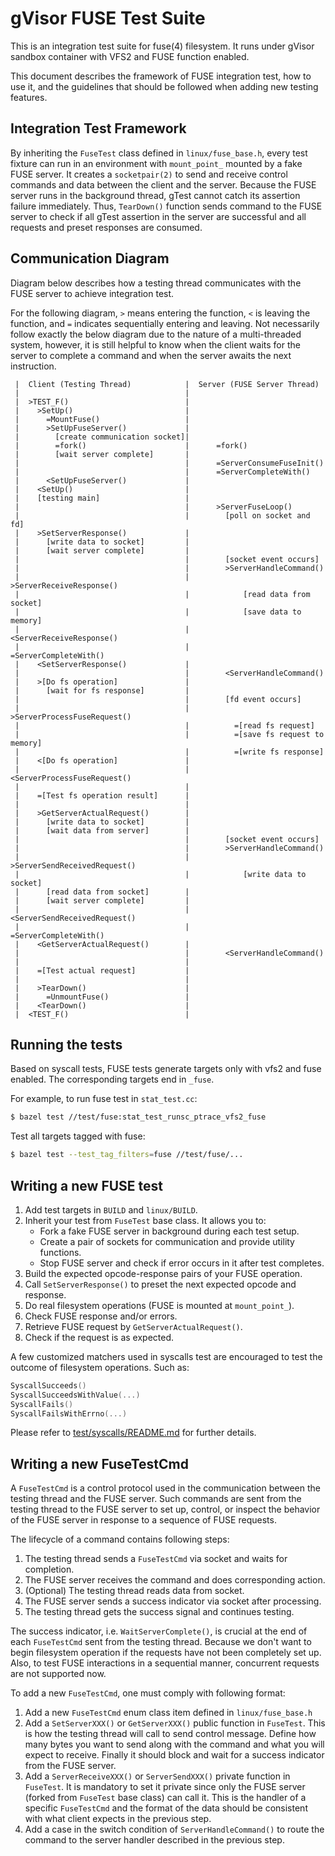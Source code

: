 # gVisor FUSE Test Suite

This is an integration test suite for fuse(4) filesystem. It runs under gVisor
sandbox container with VFS2 and FUSE function enabled.

This document describes the framework of FUSE integration test, how to use it,
and the guidelines that should be followed when adding new testing features.

## Integration Test Framework

By inheriting the `FuseTest` class defined in `linux/fuse_base.h`, every test
fixture can run in an environment with `mount_point_` mounted by a fake FUSE
server. It creates a `socketpair(2)` to send and receive control commands and
data between the client and the server. Because the FUSE server runs in the
background thread, gTest cannot catch its assertion failure immediately. Thus,
`TearDown()` function sends command to the FUSE server to check if all gTest
assertion in the server are successful and all requests and preset responses are
consumed.

## Communication Diagram

Diagram below describes how a testing thread communicates with the FUSE server
to achieve integration test.

For the following diagram, `>` means entering the function, `<` is leaving the
function, and `=` indicates sequentially entering and leaving. Not necessarily
follow exactly the below diagram due to the nature of a multi-threaded system,
however, it is still helpful to know when the client waits for the server to
complete a command and when the server awaits the next instruction.

```
 |  Client (Testing Thread)            |  Server (FUSE Server Thread)
 |                                     |
 |  >TEST_F()                          |
 |    >SetUp()                         |
 |      =MountFuse()                   |
 |      >SetUpFuseServer()             |
 |        [create communication socket]|
 |        =fork()                      |      =fork()
 |        [wait server complete]       |
 |                                     |      =ServerConsumeFuseInit()
 |                                     |      =ServerCompleteWith()
 |      <SetUpFuseServer()             |
 |    <SetUp()                         |
 |    [testing main]                   |
 |                                     |      >ServerFuseLoop()
 |                                     |        [poll on socket and fd]
 |    >SetServerResponse()             |
 |      [write data to socket]         |
 |      [wait server complete]         |
 |                                     |        [socket event occurs]
 |                                     |        >ServerHandleCommand()
 |                                     |          >ServerReceiveResponse()
 |                                     |            [read data from socket]
 |                                     |            [save data to memory]
 |                                     |          <ServerReceiveResponse()
 |                                     |          =ServerCompleteWith()
 |    <SetServerResponse()             |
 |                                     |        <ServerHandleCommand()
 |    >[Do fs operation]               |
 |      [wait for fs response]         |
 |                                     |        [fd event occurs]
 |                                     |        >ServerProcessFuseRequest()
 |                                     |          =[read fs request]
 |                                     |          =[save fs request to memory]
 |                                     |          =[write fs response]
 |    <[Do fs operation]               |
 |                                     |        <ServerProcessFuseRequest()
 |                                     |
 |    =[Test fs operation result]      |
 |                                     |
 |    >GetServerActualRequest()        |
 |      [write data to socket]         |
 |      [wait data from server]        |
 |                                     |        [socket event occurs]
 |                                     |        >ServerHandleCommand()
 |                                     |          >ServerSendReceivedRequest()
 |                                     |            [write data to socket]
 |      [read data from socket]        |
 |      [wait server complete]         |
 |                                     |          <ServerSendReceivedRequest()
 |                                     |          =ServerCompleteWith()
 |    <GetServerActualRequest()        |
 |                                     |        <ServerHandleCommand()
 |                                     |
 |    =[Test actual request]           |
 |                                     |
 |    >TearDown()                      |
 |      =UnmountFuse()                 |
 |    <TearDown()                      |
 |  <TEST_F()                          |
```

## Running the tests

Based on syscall tests, FUSE tests generate targets only with vfs2 and fuse
enabled. The corresponding targets end in `_fuse`.

For example, to run fuse test in `stat_test.cc`:

```bash
$ bazel test //test/fuse:stat_test_runsc_ptrace_vfs2_fuse
```

Test all targets tagged with fuse:

```bash
$ bazel test --test_tag_filters=fuse //test/fuse/...
```

## Writing a new FUSE test

1.  Add test targets in `BUILD` and `linux/BUILD`.
2.  Inherit your test from `FuseTest` base class. It allows you to:
    -   Fork a fake FUSE server in background during each test setup.
    -   Create a pair of sockets for communication and provide utility
        functions.
    -   Stop FUSE server and check if error occurs in it after test completes.
3.  Build the expected opcode-response pairs of your FUSE operation.
4.  Call `SetServerResponse()` to preset the next expected opcode and response.
5.  Do real filesystem operations (FUSE is mounted at `mount_point_`).
6.  Check FUSE response and/or errors.
7.  Retrieve FUSE request by `GetServerActualRequest()`.
8.  Check if the request is as expected.

A few customized matchers used in syscalls test are encouraged to test the
outcome of filesystem operations. Such as:

```cc
SyscallSucceeds()
SyscallSucceedsWithValue(...)
SyscallFails()
SyscallFailsWithErrno(...)
```

Please refer to [test/syscalls/README.md](../syscalls/README.md) for further
details.

## Writing a new FuseTestCmd

A `FuseTestCmd` is a control protocol used in the communication between the
testing thread and the FUSE server. Such commands are sent from the testing
thread to the FUSE server to set up, control, or inspect the behavior of the
FUSE server in response to a sequence of FUSE requests.

The lifecycle of a command contains following steps:

1.  The testing thread sends a `FuseTestCmd` via socket and waits for
    completion.
2.  The FUSE server receives the command and does corresponding action.
3.  (Optional) The testing thread reads data from socket.
4.  The FUSE server sends a success indicator via socket after processing.
5.  The testing thread gets the success signal and continues testing.

The success indicator, i.e. `WaitServerComplete()`, is crucial at the end of
each `FuseTestCmd` sent from the testing thread. Because we don't want to begin
filesystem operation if the requests have not been completely set up. Also, to
test FUSE interactions in a sequential manner, concurrent requests are not
supported now.

To add a new `FuseTestCmd`, one must comply with following format:

1.  Add a new `FuseTestCmd` enum class item defined in `linux/fuse_base.h`
2.  Add a `SetServerXXX()` or `GetServerXXX()` public function in `FuseTest`.
    This is how the testing thread will call to send control message. Define how
    many bytes you want to send along with the command and what you will expect
    to receive. Finally it should block and wait for a success indicator from
    the FUSE server.
3.  Add a `ServerReceiveXXX()` or `ServerSendXXX()` private function in
    `FuseTest`. It is mandatory to set it private since only the FUSE server
    (forked from `FuseTest` base class) can call it. This is the handler of a
    specific `FuseTestCmd` and the format of the data should be consistent with
    what client expects in the previous step.
4.  Add a case in the switch condition of `ServerHandleCommand()` to route the
    command to the server handler described in the previous step.
